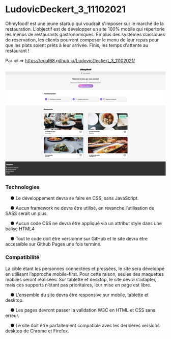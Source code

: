 # LudovicDeckert_3_11102021

Ohmyfood! est une jeune startup qui voudrait s'imposer sur le marché de la restauration. L'objectif est de développer un site 100% mobile qui répertorie les menus de restaurants gastronomiques. En plus des systèmes classiques de réservation, les clients pourront composer le menu de leur repas pour que les plats soient prêts à leur arrivée. Finis, les temps d'attente au restaurant !



Par ici => https://odul68.github.io/LudovicDeckert_3_11102021/

![alt text](https://github.com/Odul68/LudovicDeckert_3_11102021/blob/master/maquettes/Ohmyfood.png)






### Technologies

  &nbsp;&nbsp;&nbsp;&nbsp;● Le développement devra se faire en CSS, sans JavaScript.

  &nbsp;&nbsp;&nbsp;&nbsp;● Aucun framework ne devra être utilisé, en revanche l’utilisation de SASS serait un plus.

  &nbsp;&nbsp;&nbsp;&nbsp;● Aucun code CSS ne devra être appliqué via un attribut style dans une balise HTML4

  &nbsp;&nbsp;&nbsp;&nbsp;● Tout le code doit être versionné sur GitHub et le site devra être accessible sur Github Pages une fois terminé.

### Compatibilité

La cible étant les personnes connectées et pressées, le site sera développé en utilisant
l’approche mobile-first. Pour cette raison, seules des maquettes mobiles seront réalisées.
Sur tablette et desktop, le site devra s’adapter, mais ces supports n’étant pas prioritaires,
leur mise en page est libre.

  &nbsp;&nbsp;&nbsp;&nbsp;● L’ensemble du site devra être responsive sur mobile, tablette et desktop.

  &nbsp;&nbsp;&nbsp;&nbsp;● Les pages devront passer la validation W3C en HTML et CSS sans erreur.

  &nbsp;&nbsp;&nbsp;&nbsp;● Le site doit être parfaitement compatible avec les dernières versions desktop de Chrome et Firefox.


